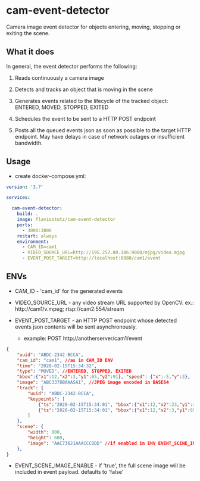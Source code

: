 # cam-event-detector

Camera image event detector for objects entering, moving, stopping or exiting the scene.

## What it does

In general, the event detector performs the following:

1. Reads continuously a camera image

2. Detects and tracks an object that is moving in the scene

3. Generates events related to the lifecycle of the tracked object: ENTERED, MOVED, STOPPED, EXITED

4. Schedules the event to be sent to a HTTP POST endpoint

5. Posts all the queued events json as soon as possible to the target HTTP endpoint. May have delays in case of network outages or insufficient bandwidth.

## Usage

* create docker-compose.yml:

```yml
version: '3.7'

services:

  cam-event-detector:
    build: .
    image: flaviostutz/cam-event-detector
    ports:
      - 3000:3000
    restart: always
    environment:
      - CAM_ID=cam1
      - VIDEO_SOURCE_URL=http://195.252.80.186:9000/mjpg/video.mjpg
      - EVENT_POST_TARGET=http://localhost:8080/cam1/event
```

## ENVs

* CAM_ID - 'cam_id' for the generated events

* VIDEO_SOURCE_URL - any video stream URL supported by OpenCV. ex.: http://cam1/v.mpeg; rtsp://cam2:554/stream

* EVENT_POST_TARGET - an HTTP POST endpoint whose detected events json contents will be sent asynchronously.

  * example: POST http://anotherserver/cam1/event

```json
{
    "uuid": "ABDC-2342-BCCA",
    "cam_id": "cam1", //as in CAM_ID ENV
    "time": "2020-02-15T15:34:32",
    "type": "MOVED", //ENTERED, STOPPED, EXITED
    "bbox":{"x1":12,"x2":3,"y1":65,"y2":91}, "speed": {"x":-5,"y":3},
    "image": "ABC3378BAAASA1", //JPEG image encoded in BASE64
    "track": {
        "uuid": "ABDC-2342-BCCA",
        "keypoints": [
            {"ts":"2020-02-15T15:34:01", "bbox":{"x1":12,"x2":23,"y1":45,"y2":81}, "speed":{"x":-2,"y":1}},
            {"ts":"2020-02-15T15:34:01", "bbox":{"x1":12,"x2":3,"y1":65,"y2":91}, "speed":{"x":-5,"y":3}}
        ]
    },
    "scene": {
        "width": 800,
        "height": 600,
        "image": "AAC73621AAACCCDDD" //if enabled in ENV EVENT_SCENE_IMAGE_ENABLE
    },
}
```

* EVENT_SCENE_IMAGE_ENABLE - if 'true', the full scene image will be included in event payload. defaults to 'false'
